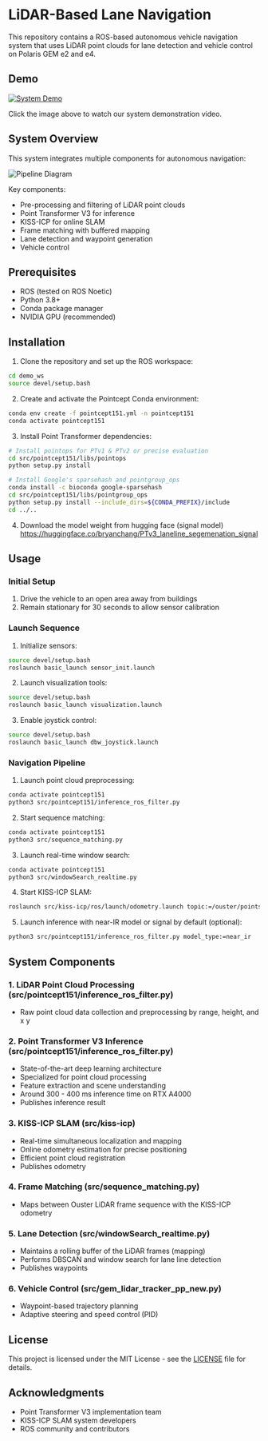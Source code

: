 # LiDAR-Based Lane Navigation
This repository contains a ROS-based autonomous vehicle navigation system that uses LiDAR point clouds for lane detection and vehicle control on Polaris GEM e2 and e4.

## Demo
[![System Demo](https://img.youtube.com/vi/cCTi2zFftlY/0.jpg)](https://www.youtube.com/watch?v=cCTi2zFftlY)

Click the image above to watch our system demonstration video.

## System Overview
This system integrates multiple components for autonomous navigation:

![Pipeline Diagram](https://github.com/user-attachments/assets/2270f090-0446-4392-a38a-c3dde9e49b30)

Key components:
- Pre-processing and filtering of LiDAR point clouds
- Point Transformer V3 for inference
- KISS-ICP for online SLAM
- Frame matching with buffered mapping
- Lane detection and waypoint generation
- Vehicle control

## Prerequisites
- ROS (tested on ROS Noetic)
- Python 3.8+
- Conda package manager
- NVIDIA GPU (recommended)

## Installation

1. Clone the repository and set up the ROS workspace:
```bash
cd demo_ws
source devel/setup.bash
```

2. Create and activate the Pointcept Conda environment:
```bash
conda env create -f pointcept151.yml -n pointcept151
conda activate pointcept151
```

3. Install Point Transformer dependencies:
```bash
# Install pointops for PTv1 & PTv2 or precise evaluation
cd src/pointcept151/libs/pointops
python setup.py install

# Install Google's sparsehash and pointgroup_ops
conda install -c bioconda google-sparsehash 
cd src/pointcept151/libs/pointgroup_ops
python setup.py install --include_dirs=${CONDA_PREFIX}/include
cd ../..
```

4. Download the model weight from hugging face (signal model)
   https://huggingface.co/bryanchang/PTv3_laneline_segemenation_signal

## Usage

### Initial Setup
1. Drive the vehicle to an open area away from buildings
2. Remain stationary for 30 seconds to allow sensor calibration

### Launch Sequence
1. Initialize sensors:
```bash
source devel/setup.bash
roslaunch basic_launch sensor_init.launch
```

2. Launch visualization tools:
```bash
source devel/setup.bash
roslaunch basic_launch visualization.launch
```

3. Enable joystick control:
```bash
source devel/setup.bash
roslaunch basic_launch dbw_joystick.launch
```

### Navigation Pipeline
1. Launch point cloud preprocessing:
```bash
conda activate pointcept151
python3 src/pointcept151/inference_ros_filter.py
```

2. Start sequence matching:
```bash
conda activate pointcept151
python3 src/sequence_matching.py
```

3. Launch real-time window search:
```bash
conda activate pointcept151
python3 src/windowSearch_realtime.py
```

4. Start KISS-ICP SLAM:
```bash
roslaunch src/kiss-icp/ros/launch/odometry.launch topic:=/ouster/points
```

5. Launch inference with near-IR model or signal by default (optional):
```bash
python3 src/pointcept151/inference_ros_filter.py model_type:=near_ir 
```

## System Components

### 1. LiDAR Point Cloud Processing (src/pointcept151/inference_ros_filter.py)
- Raw point cloud data collection and preprocessing by range, height, and x y

### 2. Point Transformer V3 Inference (src/pointcept151/inference_ros_filter.py)
- State-of-the-art deep learning architecture
- Specialized for point cloud processing
- Feature extraction and scene understanding
- Around 300 - 400 ms inference time on RTX A4000
- Publishes inference result

### 3. KISS-ICP SLAM (src/kiss-icp)
- Real-time simultaneous localization and mapping
- Online odometry estimation for precise positioning
- Efficient point cloud registration
- Publishes odometry 

### 4. Frame Matching (src/sequence_matching.py)
- Maps between Ouster LiDAR frame sequence with the KISS-ICP odometry

### 5. Lane Detection (src/windowSearch_realtime.py)
- Maintains a rolling buffer of the LiDAR frames (mapping)
- Performs DBSCAN and window search for lane line detection
- Publishes waypoints

### 6. Vehicle Control (src/gem_lidar_tracker_pp_new.py)
- Waypoint-based trajectory planning
- Adaptive steering and speed control (PID)

## License
This project is licensed under the MIT License - see the [LICENSE](LICENSE) file for details.

## Acknowledgments
- Point Transformer V3 implementation team
- KISS-ICP SLAM system developers
- ROS community and contributors

